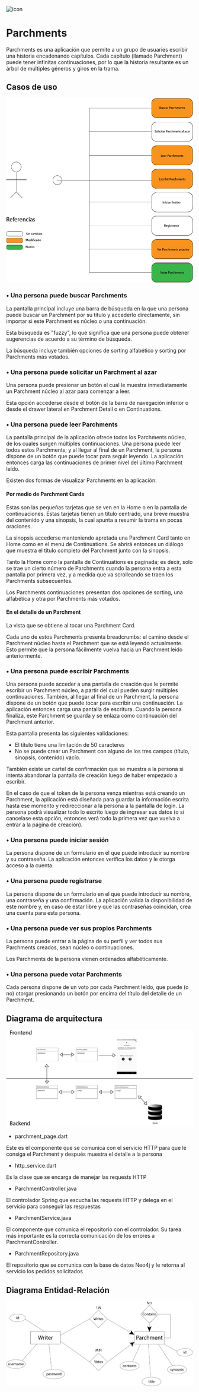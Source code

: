 ![icon](../icon.ico)
# Parchments

Parchments es una aplicación que permite a un grupo de usuaries escribir una historia encadenando capítulos. Cada capítulo (llamado Parchment) puede tener infinitas continuaciones, por lo que la historia resultante es un árbol de múltiples géneros y giros en la trama.

## Casos de uso

![casos_de_uso](Diagrama%20de%20Casos%20de%20Uso.png)

### • Una persona puede buscar Parchments

La pantalla principal incluye una barra de búsqueda en la que una persona puede buscar un Parchment por su título y accederlo directamente, sin importar si este Parchment es núcleo o una continuación.

Esta búsqueda es "fuzzy", lo que significa que una persona puede obtener sugerencias de acuerdo a su término de búsqueda.

La búsqueda incluye también opciones de sorting alfabético y sorting por Parchments más votados.

### • Una persona puede solicitar un Parchment al azar

Una persona puede presionar un botón el cual le muestra inmediatamente un Parchment núcleo al azar para comenzar a leer.

Esta opción accederse desde el botón de la barra de navegación inferior o desde el drawer lateral en Parchment Detail o en Continuations.

### • Una persona puede leer Parchments

La pantalla principal de la aplicación ofrece todos los Parchments núcleo, de los cuales surgen múltiples continuaciones. Una persona puede leer todos estos Parchments; y al llegar al final de un Parchment, la persona dispone de un botón que puede tocar para seguir leyendo. La aplicación entonces carga las continuaciones de primer nivel del último Parchment leído.

Existen dos formas de visualizar Parchments en la aplicación:

#### Por medio de Parchment Cards

Estas son las pequeñas tarjetas que se ven en la Home o en la pantalla de continuaciones. Estas tarjetas tienen un título centrado, una breve muestra del contenido y una sinopsis, la cual apunta a resumir la trama en pocas oraciones.

La sinopsis accederse manteniendo apretada una Parchment Card tanto en Home como en el menú de Continuations. Se abrirá entonces un diálogo que muestra el título completo del Parchment junto con la sinopsis.

Tanto la Home como la pantalla de Continuations es paginada; es decir, solo se trae un cierto número de Parchments cuando la persona entra a esta pantalla por primera vez, y a medida que va scrolleando se traen los Parchments subsecuentes.

Los Parchments continuaciones presentan dos opciones de sorting, una alfabética y otra por Parchments más votados.

#### En el detalle de un Parchment

La vista que se obtiene al tocar una Parchment Card.

Cada uno de estos Parchments presenta breadcrumbs: el camino desde el Parchment núcleo hasta el Parchment que se está leyendo actualmente. Esto permite que la persona fácilmente vuelva hacia un Parchment leido anteriormente.

### • Una persona puede escribir Parchments

Una persona puede acceder a una pantalla de creación que le permite escribir un Parchment núcleo, a partir del cual pueden surgir múltiples continuaciones. También, al llegar al final de un Parchment, la persona dispone de un botón que puede tocar para escribir una continuación. La aplicación entonces carga una pantalla de escritura. Cuando la persona finaliza, este Parchment se guarda y se enlaza como continuación del Parchment anterior.

Esta pantalla presenta las siguientes validaciones:

- El título tiene una limitación de 50 caracteres
- No se puede crear un Parchment con alguno de los tres campos (título, sinopsis, contenido) vacío.

También existe un cartel de confirmación que se muestra a la persona si intenta abandonar la pantalla de creación luego de haber empezado a escribir.

En el caso de que el token de la persona venza mientras está creando un Parchment, la aplicación está diseñada para guardar la información escrita hasta ese momento y redireccionar a la persona a la pantalla de login. La persona podrá visualizar todo lo escrito luego de ingresar sus datos (o si cancelase esta opción, entonces verá todo la primera vez que vuelva a entrar a la página de creación).

### • Una persona puede iniciar sesión

La persona dispone de un formulario en el que puede introducir su nombre y su contraseña. La aplicación entonces verifica los datos y le otorga acceso a la cuenta.

### • Una persona puede registrarse

La persona dispone de un formulario en el que puede introducir su nombre, una contraseña y una confirmación. La aplicación valida la disponibilidad de este nombre y, en caso de estar libre y que las contraseñas coincidan, crea una cuenta para esta persona.

### • Una persona puede ver sus propios Parchments

La persona puede entrar a la página de su perfil y ver todos sus Parchments creados, sean núcleo o continuaciones.

Los Parchments de la persona vienen ordenados alfabéticamente.

### • Una persona puede votar Parchments

Cada persona dispone de un voto por cada Parchment leído, que puede (o no) otorgar presionando un botón por encima del título del detalle de un Parchment.

## Diagrama de arquitectura

![diagrama_arquitectura](Diagrama%20de%20Arquitectura.png)

- parchment_page.dart

Este es el componente que se comunica con el servicio HTTP para que le consiga el Parchment y después muestra el detalle a la persona

- http_service.dart

Es la clase que se encarga de manejar las requests HTTP

- ParchmentController.java

El controlador Spring que escucha las requests HTTP y delega en el servicio para conseguir las respuestas

- ParchmentService.java

El componente que comunica el repositorio con el controlador. Su tarea más importante es la correcta comunicación de los errores a ParchmentController.

- ParchmentRepository.java

El repositorio que se comunica con la base de datos Neo4j y le retorna al servicio los pedidos solicitados

## Diagrama Entidad-Relación

![diagrama_entidad_relacion](Diagrama%20Entidad%20Relacion.png)